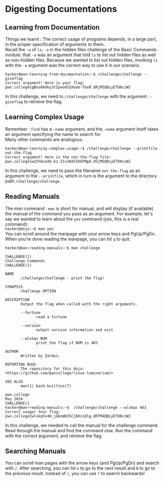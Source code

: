 # Digesting Documentations

## Learning from Documentation

Things we learnt : The correct usage of programs depends, in a large part, in the proper specification of arguments to them.
<br>
Recall the `-a` of `ls`; `-a` in the hidden files challenge of the Basic Commands module: that `-a` was an argument that told `ls` to list out hidden files as well as non-hidden files.
Because we wanted to list out hidden files, invoking `ls` with the `-a` argument was the correct way to use it in our scenario.

```
hacker@man~learning-from-documentation:~$ /challenge/challenge --giveflag
Correct argument! Here is your flag:
pwn.college{gBos6kOky3tZywodCGXuUe-TbxR.dRjM5QDLyETO0czW}
```

In this challenge, we need to `/challenge/challenge` with the argument `--giveflag` to retrieve the flag.

## Learning Complex Usage

Remember : `find` has a `-name` argument, 
and the `-name` argument itself takes an argument specifying the name to search for.
<br>
Many other commands are analogous.

```
hacker@man~learning-complex-usage:~$ /challenge/challenge --printfile not-the-flag
Correct argument! Here is the not-the-flag file:
pwn.college{w15YAvuXb-kz-Z1v3AdC5X8TMpd.dVjM5QDLyETO0czW}
```

In this challenge, we need to pass the filename `not-the-flag` as an argument to the `--printfile`, 
which in turn is the argument to the directory path `/challenge/challenge`.

## Reading Manuals

The man command : `man` is short for manual, 
and will display (if available) the manual of the command you pass as an argument.
For example, let's say we wanted to learn about the `yes` command (yes, this is a real command):
<br>
`hacker@dojo:~$ man yes`
<br>
You can scroll around the manpage with your arrow keys and PgUp/PgDn.
When you're done reading the manpage, you can hit `q` to quit.
```
hacker@man~reading-manuals:~$ man challenge

CHALLENGE(1)                                                       Challenge Commands                                                       CHALLENGE(1)

NAME
       /challenge/challenge - print the flag!

SYNOPSIS
       challenge OPTION

DESCRIPTION
       Output the flag when called with the right arguments.

       --fortune
              read a fortune

       --version
              output version information and exit

       --wlxkqv NUM
              print the flag if NUM is 483

AUTHOR
       Written by Zardus.

REPORTING BUGS
       The repository for this dojo: <https://github.com/pwncollege/linux-luminarium/>

SEE ALSO
       man(1) bash-builtins(7)

pwn.college                                                             May 2024                                                            CHALLENGE(1
hacker@man~reading-manuals:~$  /challenge/challenge --wlxkqv 483
Correct usage! Your flag: pwn.college{wlxkqVv4H_jGbnW83SCj8XcsQlg.dRTM4QDLyETO0czW}
```
In this challenge, we needed to call the manual for the challenge command.
Read through the manual and find the command clue.
Run the command with the correct argument, and retrieve the flag.

## Searching Manuals

You can scroll man pages with the arrow keys (and PgUp/PgDn) and search with `/`.
After searching, you can hit `n` to go to the next result and `N` to go to the previous result.
Instead of `/`, you can use `?` to search backwards!

```

